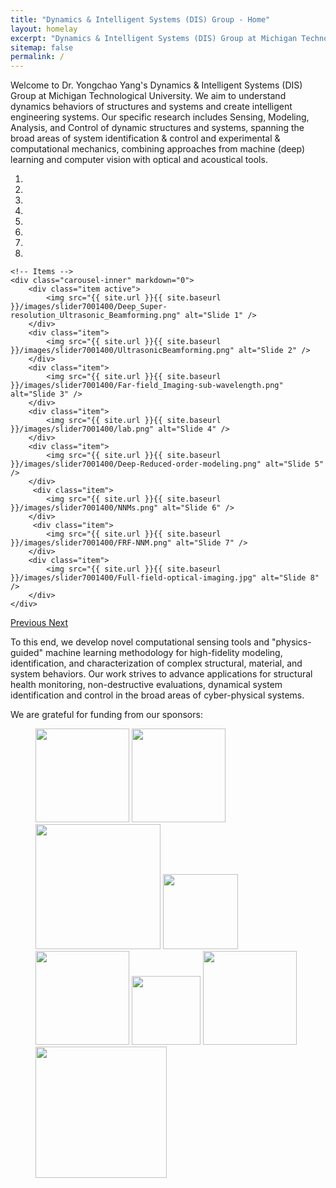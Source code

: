 ```yaml
---
title: "Dynamics & Intelligent Systems (DIS) Group - Home"
layout: homelay
excerpt: "Dynamics & Intelligent Systems (DIS) Group at Michigan Technological University."
sitemap: false
permalink: /
---
```


<!--Welcome to Our  group at the [Leiden Institute of Physics](http://www.physics.leidenuniv.nl). Our aim is to explore and understand [quantum materials](http://condensedconcepts.blogspot.nl/2013/05/what-is-quantum-matter.html), including strange metals, high-temperature superconductors, and quantum critical electron matter.-->
Welcome to Dr. Yongchao Yang's Dynamics & Intelligent Systems (DIS) Group at Michigan Technological University. We aim to understand dynamics behaviors of structures and systems and create intelligent engineering systems. Our specific research includes Sensing, Modeling, Analysis, and Control of dynamic structures and systems, spanning the broad areas of system identification & control and experimental & computational mechanics, combining approaches from machine (deep) learning and computer vision with optical and acoustical tools.

<div markdown="0" id="carousel" class="carousel slide" data-ride="carousel" data-interval="5000" data-pause="hover" >
    <!-- Menu -->
    <ol class="carousel-indicators">
        <li data-target="#carousel" data-slide-to="0" class="active"></li>
        <li data-target="#carousel" data-slide-to="1"></li>
        <li data-target="#carousel" data-slide-to="2"></li>
        <li data-target="#carousel" data-slide-to="3"></li>
        <li data-target="#carousel" data-slide-to="4"></li>
        <li data-target="#carousel" data-slide-to="5"></li>
        <li data-target="#carousel" data-slide-to="6"></li>
         <li data-target="#carousel" data-slide-to="7"></li>
    </ol>

    <!-- Items -->
    <div class="carousel-inner" markdown="0">
        <div class="item active">
            <img src="{{ site.url }}{{ site.baseurl }}/images/slider7001400/Deep_Super-resolution_Ultrasonic_Beamforming.png" alt="Slide 1" />
        </div>
        <div class="item">
            <img src="{{ site.url }}{{ site.baseurl }}/images/slider7001400/UltrasonicBeamforming.png" alt="Slide 2" />
        </div>
        <div class="item">
            <img src="{{ site.url }}{{ site.baseurl }}/images/slider7001400/Far-field_Imaging-sub-wavelength.png" alt="Slide 3" />
        </div>
        <div class="item">
            <img src="{{ site.url }}{{ site.baseurl }}/images/slider7001400/lab.png" alt="Slide 4" />
        </div>
        <div class="item">
            <img src="{{ site.url }}{{ site.baseurl }}/images/slider7001400/Deep-Reduced-order-modeling.png" alt="Slide 5" />
        </div>       
         <div class="item">
            <img src="{{ site.url }}{{ site.baseurl }}/images/slider7001400/NNMs.png" alt="Slide 6" />
        </div>
         <div class="item">
            <img src="{{ site.url }}{{ site.baseurl }}/images/slider7001400/FRF-NNM.png" alt="Slide 7" />
        </div>
        <div class="item">
            <img src="{{ site.url }}{{ site.baseurl }}/images/slider7001400/Full-field-optical-imaging.jpg" alt="Slide 8" />
        </div>
    </div>
  <a class="left carousel-control" href="#carousel" role="button" data-slide="prev">
    <span class="glyphicon glyphicon-chevron-left" aria-hidden="true"></span>
    <span class="sr-only">Previous</span>
  </a>
  <a class="right carousel-control" href="#carousel" role="button" data-slide="next">
    <span class="glyphicon glyphicon-chevron-right" aria-hidden="true"></span>
    <span class="sr-only">Next</span>
  </a>
</div>

<!--To this end, we develop novel spectroscopic-imaging scanning tunneling microscopy (SI-STM) tools to visualize the relevant quantum mechanical degrees of freedom. We want to be able to build the perfect instruments to answer the  scientific questions we deem most important (see [Research](research)).-->

To this end, we develop novel computational sensing tools and "physics-guided" machine learning methodology for high-fidelity modeling, identification, and characterization of complex structural, material, and system behaviors. Our work strives to advance applications for structural health monitoring, non-destructive evaluations, dynamical system identification and control in the broad areas of cyber-physical systems. 

<!--We are located at Leiden University, the birthplace of superconductivity and home to Kamerlingh Onnes, Lorentz, Huygens, Einstein, de Sitter, and others (see e.g. [the wall of signatures from Ehrenfest lecturers](https://www.lorentz.leidenuniv.nl/history/colloquium/muur_heel.html)). We exchange ideas and work with our neighbors from [Quantum Matter & Optics](http://www.physics.leidenuniv.nl/qo-home), as well as with the colleagues from our [world-class theory section](https://www.lorentz.leidenuniv.nl).-->

 <!-- **We are  looking for passionate new PhD students, Postdocs, and Master students to join the team** [(more info)]({{ site.url }}{{ site.baseurl }}/vacancies) **!** -->


<!-- We are grateful for funding from Leiden University, [NWO](www.nwo.nl) ([Vidi talent scheme](http://www.nwo.nl/en/research-and-results/programmes/Talent+Scheme) and the [Frontiers in Nanoscience program](https://www.universiteitleiden.nl/en/research/research-projects/science/frontiers-of-nanoscience-nanofront)), and from an [ERC starting grant](https://erc.europa.eu/funding/starting-grants).-->

We are grateful for funding from our sponsors:

<figure class="fourth">
  <img src="{{ site.url }}{{ site.baseurl }}/images/logopic/logo_darpa.jpeg" style="width: 150px">
  <img src="{{ site.url }}{{ site.baseurl }}/images/logopic/logo_doe.jpg" style="width: 150px">
  <img src="{{ site.url }}{{ site.baseurl }}/images/logopic/logo_fhwa.png" style="width: 200px">
  <img src="{{ site.url }}{{ site.baseurl }}/images/logopic/logo_anl.jpg" style="width: 120px">
   
 <img src="{{ site.url }}{{ site.baseurl }}/images/logopic/logo_lanl.png" style="width: 150px">
    <img src="{{ site.url }}{{ site.baseurl }}/images/logopic/logo_MichiganTech.png" style="width: 110px">
    <img src="{{ site.url }}{{ site.baseurl }}/images/logopic/logo_hyundai.png" style="width: 150px">
    <img src="{{ site.url }}{{ site.baseurl }}/images/logopic/logo_mtrac.jpg" style="width: 210px"> 
</figure>
